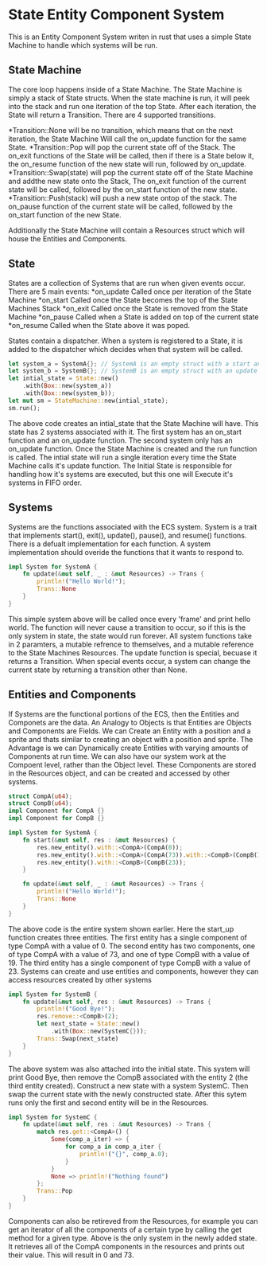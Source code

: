 # State Entity Component System

This is an Entity Component System writen in rust that uses a simple State Machine to handle
which systems will be run.

## State Machine

The core loop happens inside of a State Machine. The State Machine is simply a stack of 
State structs. When the state machine is run, it will peek into the stack and run one iteration of the top
State. After each iteration, the State will return a Transition. There are 4 supported transitions.

*Transition::None will be no transition, which means that on the next iteration, the State Machine Will call
the on_update function for the same State.
*Transition::Pop will pop the current state off of the Stack. The on_exit functions of the State will be called,
then if there is a State below it, the on_resume function of the new state will run, followed by on_update.
*Transition::Swap(state) will pop the current state off of the State Machine and addthe new state onto the Stack,
The on_exit function of the current state will be called, followed by the on_start function of the new state.
*Transition::Push(stack) will push a new state ontop of the stack. The on_pause function of the current state
will be called, followed by the on_start function of the new State.

Additionally the State Machine will contain a Resources struct which will house the Entities and Components.

## State

States are a collection of Systems that are run when given events occur. There are 5 main events:
*on_update Called once per iteration of the State Machine
*on_start Called once the State becomes the top of the State Machines Stack
*on_exit Called once the State is removed from the State Machine
*on_pause Called when a State is added on top of the current state
*on_resume Called when the State above it was poped.

States contain a dispatcher. When a system is registered to a State, it is added to the dispatcher
which decides when that system will be called.

```rust
let system_a = SystemA{}; // SystemA is an empty struct with a start and update function
let system_b = SystemB{}; // SystemB is an empty struct with an update function
let intial_state = State::new()
    .with(Box::new(system_a))
    .with(Box::new(system_b));
let mut sm = StateMachine::new(intial_state);
sm.run();
```

The above code creates an intial_state that the State Machine will have. This state has 2 systems associated with it.
The first system has an on_start function and an on_update function. The second system only has an on_update function.
Once the State Machine is created and the run function is called. The intial state will run a single iteration
every time the State Machine calls it's update function. The Initial State is responsible for handling how it's systems are
executed, but this one will Execute it's systems in FIFO order. 

## Systems

Systems are the functions associated with the ECS system. System is a trait that implements 
start(), exit(), update(), pause(), and resume() functions. There is a defualt implementation
for each function. A system implementation should overide the functions that it wants to respond to.
```rust
impl System for SystemA {
    fn update(&mut self, _ : &mut Resources) -> Trans {
        println!("Hello World!");
        Trans::None
    }
}
```
This simple system above will be called once every 'frame' and print hello world. The function
will never cause a transition to occur, so if this is the only system in state, the state would
run forever.
All system functions take in 2 paramters, a mutable refrence to themselves, and a mutable
reference to the State Machines Resources.
The update function is special, becuase it returns a Transition. When special events occur, a system
can change the current state by returning a transition other than None. 

## Entities and Components

If Systems are the functional portions of the ECS, then the Entities and Componets are the data. 
An Analogy to Objects is that Entities are Objects and Components are Fields. 
We can Create an Entity with a position and a sprite and thats similar to creating an object with a position and sprite. 
The Advantage is we can Dynamically create Entities with varying amounts of Components at run time. We can also have our system work at the Compoent level, rather than the Object level. 
These Components are stored in the Resources object, and can be created and accessed by other systems.

```rust
struct CompA(u64);
struct CompB(u64);
impl Component for CompA {}
impl Component for CompB {}

impl System for SystemA {
    fn start(&mut self, res : &mut Resources) {
        res.new_entity().with::<CompA>(CompA(0));
        res.new_entity().with::<CompA>(CompA(73)).with::<CompB>(CompB(19));
        res.new_entity().with::<CompB>(CompB(23));
    }

    fn update(&mut self, _ : &mut Resources) -> Trans {
        println!("Hello World!");
        Trans::None
    }
}
```

The above code is the entire system shown earlier. Here the start_up function creates three entities.
The first entity has a single component of type CompA with a value of 0.
The second entity has two components, one of type CompA with a value of 73, and one of type CompB with a value of 19.
The third entity has a single component of type CompB with a value of 23.
Systems can create and use entities and components, however they can access resources created by other systems

```rust 
impl System for SystemB {
    fn update(&mut self, res : &mut Resources) -> Trans {
        println!("Good Bye!");
        res.remove::<CompB>(2);
        let next_state = State::new()
            .with(Box::new(SystemC{}));
        Trans::Swap(next_state)
    }
}
```

The above system was also attached into the initial state. This system will print Good Bye, then remove the
CompB associated with the entity 2 (the third entity created). Construct a new state with a system SystemC. 
Then swap the current state with the newly constructed state. After this sytem runs only the first and second
entity will be in the Resources.

```rust
impl System for SystemC {
    fn update(&mut self, res : &mut Resources) -> Trans {
        match res.get::<CompA>() {
            Some(comp_a_iter) => {
                for comp_a in comp_a_iter {
                    println!("{}", comp_a.0);
                }
            }
            None => println!("Nothing found")
        };
        Trans::Pop
    }
}
```

Components can also be retireved from the Resources, for example you can get an iterator of all
the components of a certain type by calling the get method for a given type.
Above is the only system in the newly added state. It retrieves all of the CompA components in the resources
and prints out their value. This will result in 0 and 73.